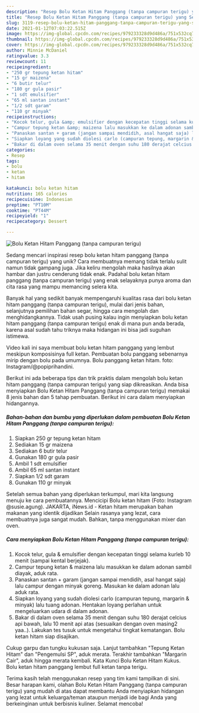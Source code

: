 ```yaml
---
description: "Resep Bolu Ketan Hitam Panggang (tanpa campuran terigu) yang Sempurna"
title: "Resep Bolu Ketan Hitam Panggang (tanpa campuran terigu) yang Sempurna"
slug: 3119-resep-bolu-ketan-hitam-panggang-tanpa-campuran-terigu-yang-sempurna
date: 2021-01-12T07:03:22.515Z
image: https://img-global.cpcdn.com/recipes/979233328d9d486a/751x532cq70/bolu-ketan-hitam-panggang-tanpa-campuran-terigu-foto-resep-utama.jpg
thumbnail: https://img-global.cpcdn.com/recipes/979233328d9d486a/751x532cq70/bolu-ketan-hitam-panggang-tanpa-campuran-terigu-foto-resep-utama.jpg
cover: https://img-global.cpcdn.com/recipes/979233328d9d486a/751x532cq70/bolu-ketan-hitam-panggang-tanpa-campuran-terigu-foto-resep-utama.jpg
author: Minnie McDaniel
ratingvalue: 3.3
reviewcount: 11
recipeingredient:
- "250 gr tepung ketan hitam"
- "15 gr maizena"
- "6 butir telur"
- "180 gr gula pasir"
- "1 sdt emulsifier"
- "65 ml santan instant"
- "1/2 sdt garam"
- "110 gr minyak"
recipeinstructions:
- "Kocok telur, gula &amp; emulsifier dengan kecepatan tinggi selama kurleb 10 menit (sampai kental berjejak)."
- "Campur tepung ketan &amp; maizena lalu masukkan ke dalam adonan sambil diayak, aduk rata."
- "Panaskan santan + garam (jangan sampai mendidih, asal hangat saja) lalu campur dengan minyak goreng. Masukan ke dalam adonan lalu aduk rata."
- "Siapkan loyang yang sudah diolesi carlo (campuran tepung, margarin &amp; minyak) lalu tuang adonan. Hentakan loyang perlahan untuk mengeluarkan udara di dalam adonan."
- "Bakar di dalam oven selama 35 menit dengan suhu 180 derajat celcius api bawah, lalu 10 menit api atas (sesuaikan dengan oven masing2 yaa..). Lakukan tes tusuk untuk mengetahui tingkat kematangan. Bolu ketan hitam siap disajikan."
categories:
- Resep
tags:
- bolu
- ketan
- hitam

katakunci: bolu ketan hitam 
nutrition: 165 calories
recipecuisine: Indonesian
preptime: "PT10M"
cooktime: "PT44M"
recipeyield: "1"
recipecategory: Dessert

---
```



![Bolu Ketan Hitam Panggang (tanpa campuran terigu)](https://img-global.cpcdn.com/recipes/979233328d9d486a/751x532cq70/bolu-ketan-hitam-panggang-tanpa-campuran-terigu-foto-resep-utama.jpg)

Sedang mencari inspirasi resep bolu ketan hitam panggang (tanpa campuran terigu) yang unik? Cara membuatnya memang tidak terlalu sulit namun tidak gampang juga. Jika keliru mengolah maka hasilnya akan hambar dan justru cenderung tidak enak. Padahal bolu ketan hitam panggang (tanpa campuran terigu) yang enak selayaknya punya aroma dan cita rasa yang mampu memancing selera kita.

Banyak hal yang sedikit banyak mempengaruhi kualitas rasa dari bolu ketan hitam panggang (tanpa campuran terigu), mulai dari jenis bahan, selanjutnya pemilihan bahan segar, hingga cara mengolah dan menghidangkannya. Tidak usah pusing kalau ingin menyiapkan bolu ketan hitam panggang (tanpa campuran terigu) enak di mana pun anda berada, karena asal sudah tahu triknya maka hidangan ini bisa jadi suguhan istimewa.

Video kali ini saya membuat bolu ketan hitam panggang yang lembut meskipun komposisinya full ketan. Pembuatan bolu panggang sebenarnya mirip dengan bolu pada umumnya. Bolu panggang ketan hitam. foto: Instagram/@popiprihandini.


Berikut ini ada beberapa tips dan trik praktis dalam mengolah bolu ketan hitam panggang (tanpa campuran terigu) yang siap dikreasikan. Anda bisa menyiapkan Bolu Ketan Hitam Panggang (tanpa campuran terigu) memakai 8 jenis bahan dan 5 tahap pembuatan. Berikut ini cara dalam menyiapkan hidangannya.

<!--inarticleads1-->

##### Bahan-bahan dan bumbu yang diperlukan dalam pembuatan Bolu Ketan Hitam Panggang (tanpa campuran terigu):

1. Siapkan 250 gr tepung ketan hitam
1. Sediakan 15 gr maizena
1. Sediakan 6 butir telur
1. Gunakan 180 gr gula pasir
1. Ambil 1 sdt emulsifier
1. Ambil 65 ml santan instant
1. Siapkan 1/2 sdt garam
1. Gunakan 110 gr minyak


Setelah semua bahan yang diperlukan terkumpul, mari kita langsung menuju ke cara pembuatannya. Mencicipi Bolu ketan hitam (Foto: Instagram @susie.agung). JAKARTA, iNews.id - Ketan hitam merupakan bahan makanan yang identik dijadikan Selain rasanya yang lezat, cara membuatnya juga sangat mudah. Bahkan, tanpa menggunakan mixer dan oven. 

<!--inarticleads2-->

##### Cara menyiapkan Bolu Ketan Hitam Panggang (tanpa campuran terigu):

1. Kocok telur, gula &amp; emulsifier dengan kecepatan tinggi selama kurleb 10 menit (sampai kental berjejak).
1. Campur tepung ketan &amp; maizena lalu masukkan ke dalam adonan sambil diayak, aduk rata.
1. Panaskan santan + garam (jangan sampai mendidih, asal hangat saja) lalu campur dengan minyak goreng. Masukan ke dalam adonan lalu aduk rata.
1. Siapkan loyang yang sudah diolesi carlo (campuran tepung, margarin &amp; minyak) lalu tuang adonan. Hentakan loyang perlahan untuk mengeluarkan udara di dalam adonan.
1. Bakar di dalam oven selama 35 menit dengan suhu 180 derajat celcius api bawah, lalu 10 menit api atas (sesuaikan dengan oven masing2 yaa..). Lakukan tes tusuk untuk mengetahui tingkat kematangan. Bolu ketan hitam siap disajikan.


Cukup garpu dan tungku kukusan saja. Lanjut tambahkan &#34;Tepung Ketan Hitam&#34; dan &#34;Pengemulsi SP&#34;, aduk merata. Terakhir tambahkan &#34;Margarin Cair&#34;, aduk hingga merata kembali. Kata Kunci Bolu Ketan Hitam Kukus. Bolu ketan hitam panggang lembut full ketan tanpa terigu. 

Terima kasih telah menggunakan resep yang tim kami tampilkan di sini. Besar harapan kami, olahan Bolu Ketan Hitam Panggang (tanpa campuran terigu) yang mudah di atas dapat membantu Anda menyiapkan hidangan yang lezat untuk keluarga/teman ataupun menjadi ide bagi Anda yang berkeinginan untuk berbisnis kuliner. Selamat mencoba!

